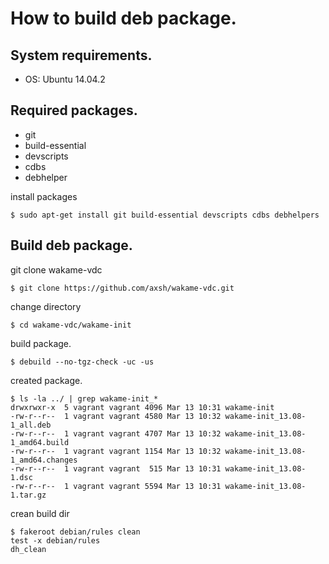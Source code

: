 How to build deb package.
===


System requirements.
---
* OS: Ubuntu 14.04.2


Required packages.
---
* git
* build-essential
* devscripts
* cdbs
* debhelper

install packages
```
$ sudo apt-get install git build-essential devscripts cdbs debhelpers
```

Build deb package.
---

git clone wakame-vdc 
```
$ git clone https://github.com/axsh/wakame-vdc.git
```

change directory
```
$ cd wakame-vdc/wakame-init
```

build package.
```
$ debuild --no-tgz-check -uc -us
```

created package.
```
$ ls -la ../ | grep wakame-init_*
drwxrwxr-x  5 vagrant vagrant 4096 Mar 13 10:31 wakame-init
-rw-r--r--  1 vagrant vagrant 4580 Mar 13 10:32 wakame-init_13.08-1_all.deb
-rw-r--r--  1 vagrant vagrant 4707 Mar 13 10:32 wakame-init_13.08-1_amd64.build
-rw-r--r--  1 vagrant vagrant 1154 Mar 13 10:32 wakame-init_13.08-1_amd64.changes
-rw-r--r--  1 vagrant vagrant  515 Mar 13 10:31 wakame-init_13.08-1.dsc
-rw-r--r--  1 vagrant vagrant 5594 Mar 13 10:31 wakame-init_13.08-1.tar.gz

```

crean build dir
```
$ fakeroot debian/rules clean
test -x debian/rules
dh_clean
```
